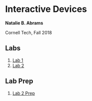 # Interactive Devices

**Natalie B. Abrams**

Cornell Tech, Fall 2018

## Labs
1. [Lab 1](https://github.com/nabrams/IDD-Fa18-Lab1/blob/master/README.md)
2. [Lab 2](https://github.com/nabrams/IDD-Fa18-Lab2/blob/master/README.md)

## Lab Prep
1. [Lab 2 Prep](https://github.com/nabrams/interactive/blob/master/prelab-assets/Sketches.md)
